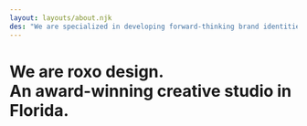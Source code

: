 ```yaml
---
layout: layouts/about.njk
des: "We are specialized in developing forward-thinking brand identities, websites, illustration and animation for all types of customers. And we do this by bringing our customers through each phase of the design process with us."
---
```

# We are roxo design.<br>An award-winning creative studio in Florida.